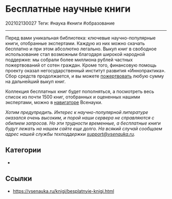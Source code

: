 # Бесплатные научные книги

202102130027
Теги: #наука #книги #образование
___

Перед вами уникальная библиотека: ключевые научно-популярные книги, отобранные экспертами. Каждую из них можно скачать бесплатно и при этом абсолютно легально. Выкуп книг в свободное использование стал возможным благодаря широкой народной поддержке: мы собрали более миллиона рублей частных пожертвований от сотен граждан. Кроме того, финансовую помощь проекту оказал негосударственный институт развития «Иннопрактика». Сбор средств продолжается, и вы можете [пожертвовать](https://planeta.ru/campaigns/digiteka) любую сумму на дальнейший выкуп книг. 

Коллекция бесплатных книг будет пополняться, а посмотреть весь список из почти 1500 книг, отобранных и оцененных нашими экспертами, можно в [навигаторе](https://vsenauka.ru/knigi/vsenauchnyie-knigi/) Всенауки. 

_Хотим предупредить. Интерес к научно-популярной литературе оказался очень высоким, и порой наши сервера не справляются с обилием запросов. Но эти трудности временные, а бесплатные книги будут лежать на нашем сайте еще долго. На всякий случай сообщаем адрес нашей службы техподдержки [support@vsenauka.ru](mailto:support@vsenauka.ru)._

## Категории

- 

## Ссылки

- https://vsenauka.ru/knigi/besplatnyie-knigi.html